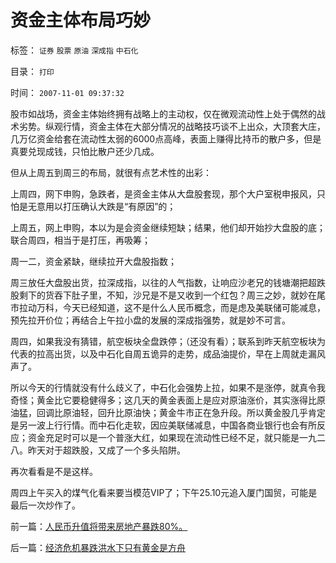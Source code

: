 # 资金主体布局巧妙

标签： `证券` `股票` `原油` `深成指` `中石化` 

目录： `打印`

时间： `2007-11-01 09:37:32`

股市如战场，资金主体始终拥有战略上的主动权，仅在微观流动性上处于偶然的战术劣势。纵观行情，资金主体在大部分情况的战略技巧谈不上出众，大顶套大庄，几万亿资金给套在流动性太弱的6000点高峰，表面上赚得比持币的散户多，但是真要兑现成钱，只怕比散户还少几成。

但从上周五到周三的布局，就很有点艺术性的出彩：

上周四，网下申购，急跌者，是资金主体从大盘股套现，那个大户室税申报风，只怕是无意用以打压确认大跌是“有原因”的；

上周五，网上申购，本以为是会资金继续短缺；结果，他们却开始抄大盘股的底；联合周四，相当于是打压，再吸筹；

周一二，资金紧缺，继续拉开大盘股指数；

周三放任大盘股出货，拉深成指，以往的人气指数，让响应沙老兄的钱塘潮把超跌股剩下的货吞下肚子里，不知，沙兄是不是又收到一个红包？周三之妙，就妙在尾市拉动万科，今天已经知道，这不是什么人民币概念，而是虑及美联储可能减息，预先拉开价位；再结合上午拉小盘的发展的深成指强势，就是妙不可言。

周四，如果我没有猜错，航空板块全盘跌停；（还没有看）；联系到昨天航空板块为代表的拉高出货，以及中石化自周五诡异的走势，成品油提价，早在上周就走漏风声了。

所以今天的行情就没有什么歧义了，中石化会强势上拉，如果不是涨停，就真令我奇怪；黄金比它要稳健得多；这几天的黄金表面上是应对原油涨价，其实涨得比原油猛，回调比原油轻，回升比原油快；黄金牛市正在急升段。所以黄金股几乎肯定是另一波上行行情。而中石化走软，因应美联储减息，中国各商业银行也会有所反应；资金充足时可以是一个普涨大红，如果现在流动性已经不足，就只能是一九二八。昨天对于超跌股，又成了一个多头陷阱。

再次看看是不是这样。

周四上午买入的煤气化看来要当模范VIP了；下午25.10元追入厦门国贸，可能是最后一次炒作了。



前一篇：[人民币升值将带来房地产暴跌80%。](../../../2007/10/31/人民币升值将带来房地产暴跌80-。.md)

后一篇：[经济危机暴跌洪水下只有黄金是方舟](../../../2007/11/1/经济危机暴跌洪水下只有黄金是方舟.md)